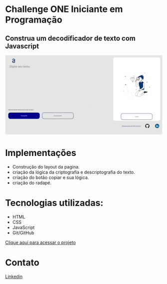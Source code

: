 # Challenge ONE Iniciante em Programação
## Construa um decodificador de texto com Javascript
![preview](assets/images/Captura%20da%20Web_26-4-2023_192941_billcarioca.github.io.jpeg)


# Implementações
- Construção do layout da pagina.
- criação da lógica da criptografia e descriptografia do texto.
- criação do botão copiar e sua lógica.
- criação do radapé.

# Tecnologias utilizadas:
- HTML
- CSS
- JavaScript
- Git/GitHub

[Clique aqui para acessar o projeto](https://billcarioca.github.io/Decodificador_de_Texto/)

# Contato
[Linkedin](https://www.linkedin.com/in/billcarioca/)
